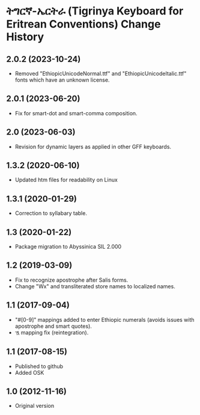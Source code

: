 # ትግርኛ-ኤርትራ (Tigrinya Keyboard for Eritrean Conventions) Change History

2.0.2 (2023-10-24)
------------------
* Removed "EthiopicUnicodeNormal.ttf" and "EthiopicUnicodeItalic.ttf" 
  fonts which have an unknown license.

2.0.1 (2023-06-20)
------------------
* Fix for smart-dot and smart-comma composition.

2.0 (2023-06-03)
----------------
* Revision for dynamic layers as applied in other GFF keyboards.

1.3.2 (2020-06-10)
------------------
* Updated htm files for readability on Linux

1.3.1 (2020-01-29)
------------------
* Correction to syllabary table.

1.3 (2020-01-22)
----------------
* Package migration to Abyssinica SIL 2.000

1.2 (2019-03-09)
----------------
* Fix to recognize apostrophe after Salis forms.
* Change "Wx" and transliterated store names to localized names.

1.1 (2017-09-04)
----------------
* "#[0-9]" mappings added to enter Ethiopic numerals (avoids issues with apostrophe and smart quotes).
* ዃ mapping fix (reintegration).

1.1 (2017-08-15)
----------------
* Published to github
* Added OSK

1.0 (2012-11-16)
----------------
* Original version
